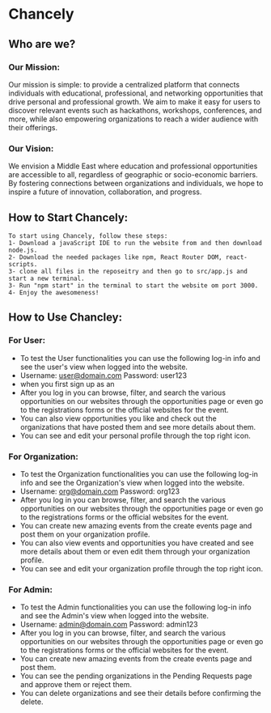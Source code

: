 # Chancely
## Who are we?
### Our Mission:
Our mission is simple: to provide a centralized platform that connects individuals with educational, professional, and networking opportunities that drive personal and professional growth. We aim to make it easy for users to discover relevant events such as hackathons, workshops, conferences, and more, while also empowering organizations to reach a wider audience with their offerings.

### Our Vision:
We envision a Middle East where education and professional opportunities are accessible to all, regardless of geographic or socio-economic barriers. By fostering connections between organizations and individuals, we hope to inspire a future of innovation, collaboration, and progress.

## How to Start Chancely:
    To start using Chancely, follow these steps:
    1- Download a javaScript IDE to run the website from and then download node.js.
    2- Download the needed packages like npm, React Router DOM, react-scripts.
    3- clone all files in the reposeitry and then go to src/app.js and start a new terminal.  
    3- Run "npm start" in the terminal to start the website om port 3000.
    4- Enjoy the awesomeness!

## How to Use Chancley:
### For User:
- To test the User functionalities you can use the following log-in info and see the user's view when logged into the website.
- Username: user@domain.com         Password: user123
- when you first sign up as an
- After you log in you can browse, filter, and search the various opportunities on our websites through the opportunities page or even go to the registrations forms or the official websites for the event.
- You can also view opportunities you like and check out the organizations that have posted them and see more details about them.
- You can see and edit your personal profile through the top right icon.

### For Organization:
- To test the Organization functionalities you can use the following log-in info and see the Organization's view when logged into the website.
- Username: org@domain.com         Password: org123
- After you log in you can browse, filter, and search the various opportunities on our websites through the opportunities page or even go to the registrations forms or the official websites for the event.
- You can create new amazing events from the create events page and post them on your organization profile.
- You can also view events and opportunities you have created and see more details about them or even edit them through your organization profile.
- You can see and edit your organization profile through the top right icon.

### For Admin:
- To test the Admin functionalities you can use the following log-in info and see the Admin's view when logged into the website.
- Username: admin@domain.com         Password: admin123
- After you log in you can browse, filter, and search the various opportunities on our websites through the opportunities page or even go to the registrations forms or the official websites for the event.
- You can create new amazing events from the create events page and post them.
- You can see the pending organizations in the Pending Requests page and approve them or reject them.
- You can delete organizations and see their details before confirming the delete.

